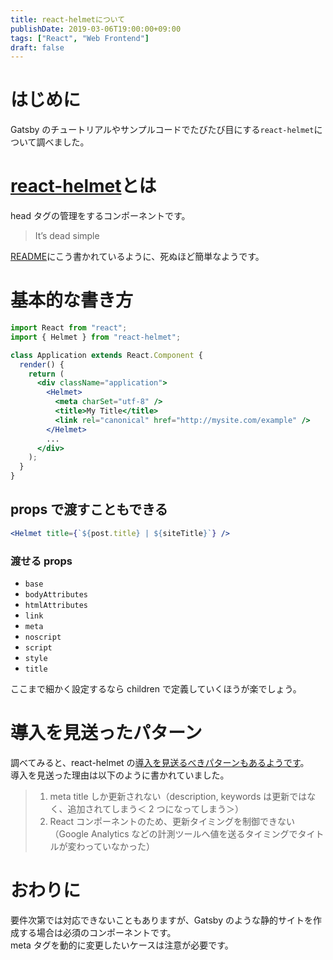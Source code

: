 ```yaml
---
title: react-helmetについて
publishDate: 2019-03-06T19:00:00+09:00
tags: ["React", "Web Frontend"]
draft: false
---
```


# はじめに

Gatsby のチュートリアルやサンプルコードでたびたび目にする`react-helmet`について調べました。

# [react-helmet](https://github.com/nfl/react-helmet)とは

head タグの管理をするコンポーネントです。

> It’s dead simple

[README](https://github.com/nfl/react-helmet#react-helmet)にこう書かれているように、死ぬほど簡単なようです。

# 基本的な書き方

```jsx
import React from "react";
import { Helmet } from "react-helmet";

class Application extends React.Component {
  render() {
    return (
      <div className="application">
        <Helmet>
          <meta charSet="utf-8" />
          <title>My Title</title>
          <link rel="canonical" href="http://mysite.com/example" />
        </Helmet>
        ...
      </div>
    );
  }
}
```

## props で渡すこともできる

```jsx
<Helmet title={`${post.title} | ${siteTitle}`} />
```

### 渡せる props

- `base`
- `bodyAttributes`
- `htmlAttributes`
- `link`
- `meta`
- `noscript`
- `script`
- `style`
- `title`

ここまで細かく設定するなら children で定義していくほうが楽でしょう。

# 導入を見送ったパターン

調べてみると、react-helmet の[導入を見送るべきパターンもあるようです](https://techblog.lclco.com/entry/2018/10/31/200000)。  
導入を見送った理由は以下のように書かれていました。

> 1. meta title しか更新されない（description, keywords は更新ではなく、追加されてしまう＜ 2 つになってしまう＞）
> 2. React コンポーネントのため、更新タイミングを制御できない（Google Analytics などの計測ツールへ値を送るタイミングでタイトルが変わっていなかった）

# おわりに

要件次第では対応できないこともありますが、Gatsby のような静的サイトを作成する場合は必須のコンポーネントです。  
meta タグを動的に変更したいケースは注意が必要です。
